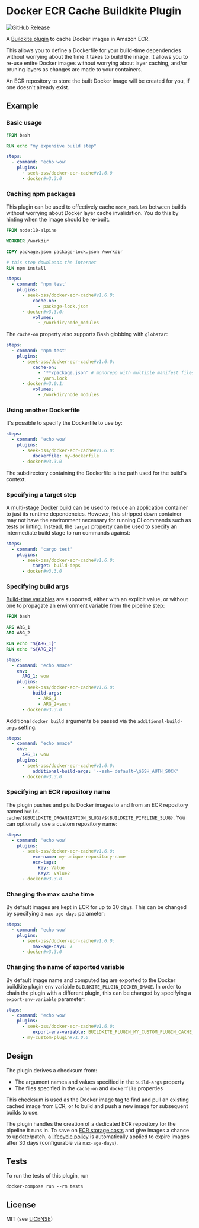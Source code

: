 # Docker ECR Cache Buildkite Plugin

[![GitHub Release](https://img.shields.io/github/release/seek-oss/docker-ecr-cache-buildkite-plugin.svg)](https://github.com/seek-oss/docker-ecr-cache-buildkite-plugin/releases)

A [Buildkite plugin](https://buildkite.com/docs/agent/v3/plugins) to cache
Docker images in Amazon ECR.

This allows you to define a Dockerfile for your build-time dependencies without
worrying about the time it takes to build the image. It allows you to re-use
entire Docker images without worrying about layer caching, and/or pruning layers
as changes are made to your containers.

An ECR repository to store the built Docker image will be created for you, if
one doesn't already exist.

## Example

### Basic usage

```dockerfile
FROM bash

RUN echo "my expensive build step"
```

```yaml
steps:
  - command: 'echo wow'
    plugins:
      - seek-oss/docker-ecr-cache#v1.6.0
      - docker#v3.3.0
```

### Caching npm packages

This plugin can be used to effectively cache `node_modules` between builds
without worrying about Docker layer cache invalidation. You do this by hinting
when the image should be re-built.

```dockerfile
FROM node:10-alpine

WORKDIR /workdir

COPY package.json package-lock.json /workdir

# this step downloads the internet
RUN npm install
```

```yaml
steps:
  - command: 'npm test'
    plugins:
      - seek-oss/docker-ecr-cache#v1.6.0:
          cache-on:
            - package-lock.json
      - docker#v3.3.0:
          volumes:
            - /workdir/node_modules
```

The `cache-on` property also supports Bash globbing with `globstar`:

```yaml
steps:
  - command: 'npm test'
    plugins:
      - seek-oss/docker-ecr-cache#v1.6.0:
          cache-on:
            - '**/package.json' # monorepo with multiple manifest files
            - yarn.lock
      - docker#v3.0.1:
          volumes:
            - /workdir/node_modules
```

### Using another Dockerfile

It's possible to specify the Dockerfile to use by:

```yaml
steps:
  - command: 'echo wow'
    plugins:
      - seek-oss/docker-ecr-cache#v1.6.0:
          dockerfile: my-dockerfile
      - docker#v3.3.0
```

The subdirectory containing the Dockerfile is the path used for the build's context.

### Specifying a target step

A [multi-stage Docker build] can be used to reduce an application container to
just its runtime dependencies. However, this stripped down container may not
have the environment necessary for running CI commands such as tests or linting.
Instead, the `target` property can be used to specify an intermediate build
stage to run commands against:

[multi-stage docker build]: https://docs.docker.com/develop/develop-images/multistage-build/

```yaml
steps:
  - command: 'cargo test'
    plugins:
      - seek-oss/docker-ecr-cache#v1.6.0:
          target: build-deps
      - docker#v3.3.0
```

### Specifying build args

[Build-time variables] are supported, either with an explicit value, or without
one to propagate an environment variable from the pipeline step:

[build-time variables]: https://docs.docker.com/engine/reference/commandline/build/#set-build-time-variables---build-arg

```dockerfile
FROM bash

ARG ARG_1
ARG ARG_2

RUN echo "${ARG_1}"
RUN echo "${ARG_2}"
```

```yaml
steps:
  - command: 'echo amaze'
    env:
      ARG_1: wow
    plugins:
      - seek-oss/docker-ecr-cache#v1.6.0:
          build-args:
            - ARG_1
            - ARG_2=such
      - docker#v3.3.0
```

Additional `docker build` arguments be passed via the `additional-build-args` setting:

```yaml
steps:
  - command: 'echo amaze'
    env:
      ARG_1: wow
    plugins:
      - seek-oss/docker-ecr-cache#v1.6.0:
          additional-build-args: '--ssh= default=\$SSH_AUTH_SOCK'
      - docker#v3.3.0
```

### Specifying an ECR repository name

The plugin pushes and pulls Docker images to and from an ECR repository named
`build-cache/${BUILDKITE_ORGANIZATION_SLUG}/${BUILDKITE_PIPELINE_SLUG}`. You can
optionally use a custom repository name:

```yaml
steps:
  - command: 'echo wow'
    plugins:
      - seek-oss/docker-ecr-cache#v1.6.0:
          ecr-name: my-unique-repository-name
          ecr-tags: 
            Key: Value
            Key2: Value2
      - docker#v3.3.0
```

### Changing the max cache time

By default images are kept in ECR for up to 30 days. This can be changed by specifying a `max-age-days` parameter:

```yaml
steps:
  - command: 'echo wow'
    plugins:
      - seek-oss/docker-ecr-cache#v1.6.0:
          max-age-days: 7
      - docker#v3.3.0
```

### Changing the name of exported variable 

By default image name and computed tag are exported to the Docker buildkite plugin env variable `BUILDKITE_PLUGIN_DOCKER_IMAGE`. In order to chain the plugin with a different plugin, this can be changed by specifying a `export-env-variable` parameter:

```yaml
steps:
  - command: 'echo wow'
    plugins:
      - seek-oss/docker-ecr-cache#v1.6.0:
          export-env-variable: BUILDKITE_PLUGIN_MY_CUSTOM_PLUGIN_CACHE_IMAGE
      - my-custom-plugin#v1.0.0
 ```

## Design

The plugin derives a checksum from:

- The argument names and values specified in the `build-args` property
- The files specified in the `cache-on` and `dockerfile` properties

This checksum is used as the Docker image tag to find and pull an existing
cached image from ECR, or to build and push a new image for subsequent builds to
use.

The plugin handles the creation of a dedicated ECR repository for the pipeline
it runs in. To save on [ECR storage costs] and give images a chance to update/patch, a [lifecycle policy] is
automatically applied to expire images after 30 days (configurable via `max-age-days`).

[ecr storage costs]: https://aws.amazon.com/ecr/pricing/
[lifecycle policy]: https://docs.aws.amazon.com/AmazonECR/latest/userguide/LifecyclePolicies.html

## Tests

To run the tests of this plugin, run

```
docker-compose run --rm tests
```

## License

MIT (see [LICENSE](LICENSE))

